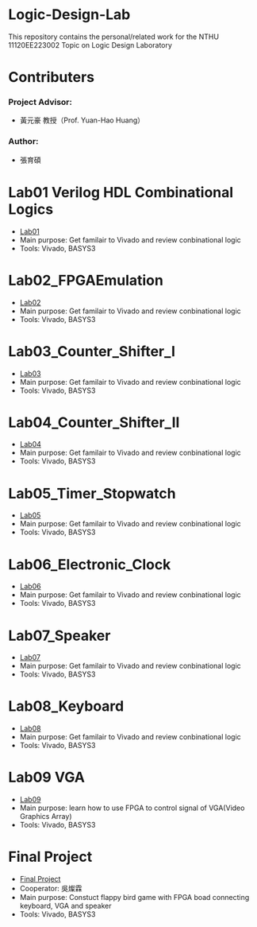 # Logic-Design-Lab
This repository contains the personal/related work for the NTHU 11120EE223002 Topic on Logic Design Laboratory

# Contributers
### Project Advisor:  
- 黃元豪 教授（Prof. Yuan-Hao Huang）
### Author:
- 張育碩

# Lab01 Verilog HDL Combinational Logics
- [Lab01](https://github.com/SamChang03/Logic-Design-Lab/tree/main/Lab01)
- Main purpose: Get familair to Vivado and review conbinational logic
- Tools: Vivado, BASYS3

# Lab02_FPGAEmulation
- [Lab02](https://github.com/SamChang03/Logic-Design-Lab/tree/main/Lab02)
- Main purpose: Get familair to Vivado and review conbinational logic
- Tools: Vivado, BASYS3

# Lab03_Counter_Shifter_I
- [Lab03](https://github.com/SamChang03/Logic-Design-Lab/tree/main/Lab03)
- Main purpose: Get familair to Vivado and review conbinational logic
- Tools: Vivado, BASYS3

# Lab04_Counter_Shifter_II
- [Lab04](https://github.com/SamChang03/Logic-Design-Lab/tree/main/Lab04)
- Main purpose: Get familair to Vivado and review conbinational logic
- Tools: Vivado, BASYS3

# Lab05_Timer_Stopwatch
- [Lab05](https://github.com/SamChang03/Logic-Design-Lab/tree/main/Lab05)
- Main purpose: Get familair to Vivado and review conbinational logic
- Tools: Vivado, BASYS3

# Lab06_Electronic_Clock
- [Lab06](https://github.com/SamChang03/Logic-Design-Lab/tree/main/Lab06)
- Main purpose: Get familair to Vivado and review conbinational logic
- Tools: Vivado, BASYS3

# Lab07_Speaker
- [Lab07](https://github.com/SamChang03/Logic-Design-Lab/tree/main/Lab07)
- Main purpose: Get familair to Vivado and review conbinational logic
- Tools: Vivado, BASYS3

# Lab08_Keyboard
- [Lab08](https://github.com/SamChang03/Logic-Design-Lab/tree/main/Lab08)
- Main purpose: Get familair to Vivado and review conbinational logic
- Tools: Vivado, BASYS3

# Lab09 VGA
- [Lab09](https://github.com/SamChang03/Logic-Design-Lab/tree/main/Lab09)
- Main purpose: learn how to use FPGA to control signal of VGA(Video Graphics Array)
- Tools: Vivado, BASYS3

# Final Project
- [Final Project](https://github.com/SamChang03/Logic-Design-Lab/tree/main/Final%20Project)
- Cooperator: 吳燦霖
- Main purpose: Constuct flappy bird game with FPGA boad connecting keyboard, VGA and speaker
- Tools: Vivado, BASYS3
